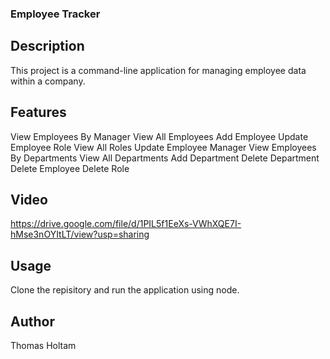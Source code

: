 
### Employee Tracker


## Description
This project is a command-line application for managing employee data within a company.

## Features
View Employees By Manager
View All Employees
Add Employee
Update Employee Role
View All Roles
Update Employee Manager
View Employees By Departments
View All Departments
Add Department
Delete Department
Delete Employee
Delete Role

## Video
https://drive.google.com/file/d/1PIL5f1EeXs-VWhXQE7I-hMse3nOYItLT/view?usp=sharing

## Usage
Clone the repisitory and run the application using node.

## Author
Thomas Holtam
